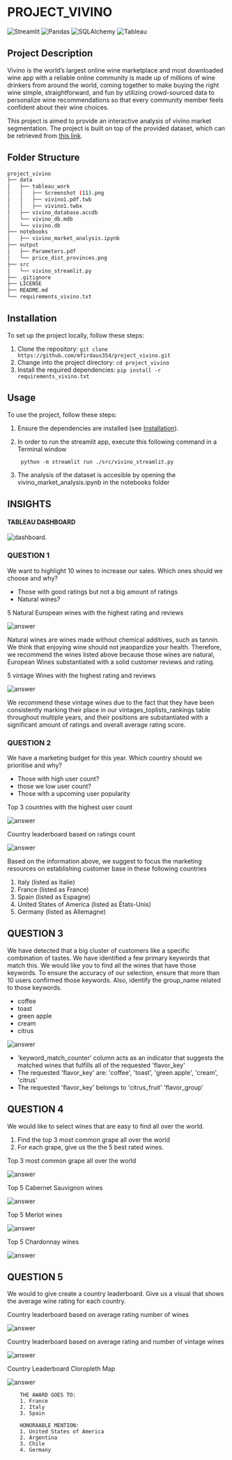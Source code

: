# PROJECT_VIVINO
![Streamlit](https://img.shields.io/badge/Powered%20by-Streamlit-brightgreen.svg)
![Pandas](https://img.shields.io/badge/Made%20with-Pandas-blue.svg)
![SQLAlchemy](https://img.shields.io/badge/Powered%20by-SQLAlchemy-blue.svg)
![Tableau](https://img.shields.io/badge/Uses-Tableau-9cf.svg)

## Project Description
Vivino is the world’s largest online wine marketplace and most downloaded wine app with a reliable online community is made up of millions of wine drinkers from around the world, coming together to make buying the right wine simple, straightforward, and fun by utilizing crowd-sourced data to personalize wine recommendations so that every community member feels confident about their wine choices.

This project is aimed to provide an interactive analysis of vivino market segmentation. The project is built on top of the provided dataset, which can be retrieved from [this link](https://drive.google.com/file/d/122rj3-c0mpFPL04IXeXjSp2_H66-33RS/view?usp=sharing). 

## Folder Structure
```bash
project_vivino
├── data
│   ├── tableau_work
│   │   ├── Screenshot (11).png
│   │   ├── vivino1.pdf.twb
│   │   ├── vivino1.twbx     
│   ├── vivino_database.accdb
│   └── vivino_db.mdb
│   └── vivino.db    
├── notebooks
│   ├── vivino_market_analysis.ipynb
├── output
│   ├── Parameters.pdf
│   └── price_dist_provinces.png
├── src
│   └── vivino_streamlit.py
├── .gitignore
├── LICENSE
├── README.md
└── requirements_vivino.txt
```

## Installation

To set up the project locally, follow these steps:

1. Clone the repository: `git clone https://github.com/mfirdaus354/project_vivino.git`
2. Change into the project directory: `cd project_vivino`
3. Install the required dependencies: `pip install -r requirements_vivino.txt`

## Usage

To use the project, follow these steps:

1. Ensure the dependencies are installed (see [Installation](#installation)).
2. In order to run the streamlit app, execute this following command in a Terminal window

        
        python -m streamlit run ./src/vivino_streamlit.py
        

3. The analysis of the dataset is accesible by opening the vivino_market_analysis.ipynb in the notebooks folder

## INSIGHTS

#### TABLEAU DASHBOARD

![dashboard](./data/tableau_work/Screenshot%20(11).png).

### QUESTION 1
We want to highlight 10 wines to increase our sales. Which ones should we choose and why?
- Those with good ratings but not a big amount of ratings
- Natural wines?

5 Natural European wines with the highest rating and reviews

![answer](./output/Screenshot%202023-08-31%20161953.png) 

Natural wines are wines made without chemical additives, such as tannin. We think that enjoying wine should not jeaopardize your health. Therefore, we recommend the wines listed above because those wines are natural, European Wines substantiated with a solid customer reviews and rating.

5 vintage Wines with the highest rating and reviews

![answer](./output/best-vintage.png)

We recommend these vintage wines due to the fact that they have been consistently marking their place in our vintages_toplists_rankings table throughout multiple years, and their positions are substantiated with a significant amount of ratings and overall average rating score.

### QUESTION 2
We have a marketing budget for this year. Which country should we prioritise and why?
- Those with high user count?
- those we low user count?
- Those with a upcoming user popularity

Top 3 countries with the highest user count

![answer](./output/top-country-user.png)

Country leaderboard based on ratings count

![answer](./output/country-rating.png)

Based on the information above, we suggest to focus the marketing resources on establishing customer base in these following countries 
 1. Italy (listed as Italie)
 2. France (listed as France)
 3. Spain (listed as Espagne)
 4. United States of America (listed as États-Unis)
 5. Germany (listed as Allemagne)

## QUESTION 3
We have detected that a big cluster of customers like a specific combination of tastes.
We have identified a few primary keywords that match this.
We would like you to find all the wines that have those keywords. 
To ensure the accuracy of our selection, ensure that more than 10 users confirmed those keywords.
 Also, identify the group_name related to those keywords. 
 - coffee
- toast
- green apple
- cream
- citrus

![answer](./output/matched-wine-keywords.png)

- 'keyword_match_counter' column acts as an indicator that suggests the matched wines that fulfills all of the requested 'flavor_key'
- The requested 'flavor_key' are: 'coffee', 'toast', 'green apple', 'cream', 'citrus'
- The requested 'flavor_key' belongs to 'citrus_fruit' 'flavor_group'

## QUESTION 4
We would like to select wines that are easy to find all over the world. 
1. Find the top 3 most common grape all over the world 
2. For each grape, give us the the 5 best rated wines.

Top 3 most common grape all over the world 

![answer](./output/top-grape.png)

Top 5 Cabernet Sauvignon wines

![answer](./output/top-cabernet.png)

Top 5 Merlot wines

![answer](./output/top-merlot.png)

Top 5 Chardonnay wines

![answer](./output/top-chardonnay.png)

## QUESTION 5
We would to give create a country leaderboard.
Give us a visual that shows the average wine rating for each country.

Country leaderboard based on average rating number of wines

![answer](./output/leaderboard-avg-rating.png)

Country leaderboard based on average rating and number of vintage wines

![answer](./output/leaderboard-rating-vintage.png)

Country Leaderboard Cloropleth Map

![answer](./output/country-leaderboard-wines.png)

        THE AWARD GOES TO:
        1. France
        2. Italy
        3. Spain

        HONORAABLE MENTION:
        1. United States of America
        2. Argentina
        3. Chile
        4. Germany




